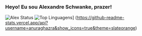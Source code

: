 ### Heyo! Eu sou Alexandre Schwanke, prazer!

![Alex Status](https://github-readme-stats.vercel.app/api?username=AlexSchwC&show_icons=true)
![Top Linguagens](https://github-readme-stats.vercel.app/api/top-langs/?username=AlexSchwC&layout=compact)]
(https://github-readme-stats.vercel.app/api?username=anuraghazra&show_icons=true&theme=slateorange)

<!--
**AlexSchwC/AlexSchwC** is a ✨ _special_ ✨ repository because its `README.md` (this file) appears on your GitHub profile.

Here are some ideas to get you started:

- 🔭 I’m currently working on ...
- 🌱 I’m currently learning ...
- 👯 I’m looking to collaborate on ...
- 🤔 I’m looking for help with ...
- 💬 Ask me about ...
- 📫 How to reach me: ...
- 😄 Pronouns: ...
- ⚡ Fun fact: ...
-->

